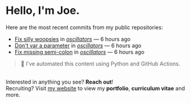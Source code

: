 # Hello, I'm Joe.
Here are the most recent commits from my public repositories:<br>
<!--activity_section_start-->
- [Fix silly woopsies](https://github.com/joebinns/oscillators/commit/103bbd1ebe788a55eff563b214b039fc289a301e) in [*oscillators*](https://github.com/joebinns/oscillators) — 6 hours ago
- [Don't var a parameter](https://github.com/joebinns/oscillators/commit/49dbccf5903c8521961e9cf0ea4e71747fe44178) in [*oscillators*](https://github.com/joebinns/oscillators) — 6 hours ago
- [Fix missing semi-colon](https://github.com/joebinns/oscillators/commit/b3a5b4e85264935c6a9eafe42b915eab6c97c435) in [*oscillators*](https://github.com/joebinns/oscillators) — 6 hours ago
<!--activity_section_end-->
> 🚀 I've automated this content using Python  and GitHub Actions.

<br>Interested in anything you see? **Reach out**!<br>
Recruiting? Visit [my website](https://joebinns.com/) to view my **portfolio**, **curriculum vitae** and more.
